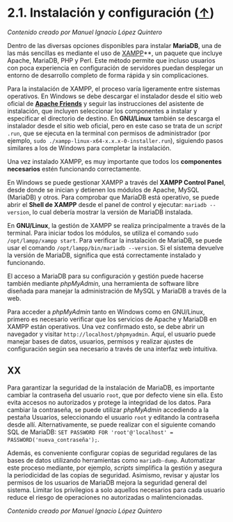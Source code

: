 # 2.1. Instalación y configuración ([↑](README.md))

_Contenido creado por Manuel Ignacio López Quintero_

Dentro de las diversas opciones disponibles para instalar **MariaDB**, una de las más sencillas es mediante el uso de [XAMPP](https://www.apachefriends.org)**, un paquete que incluye Apache, MariaDB, PHP y Perl. Este método permite que incluso usuarios con poca experiencia en configuración de servidores puedan desplegar un entorno de desarrollo completo de forma rápida y sin complicaciones.

Para la instalación de XAMPP, el proceso varía ligeramente entre sistemas operativos. En Windows se debe descargar el instalador desde el sitio web oficial de **[Apache Friends](https://www.apachefriends.org)** y seguir las instrucciones del asistente de instalación, que incluyen seleccionar los componentes a instalar y especificar el directorio de destino. En **GNU/Linux** también se descarga el instalador desde el sitio web oficial, pero en este caso se trata de un *script* `.run`, que se ejecuta en la terminal con permisos de administrador (por ejemplo, `sudo ./xampp-linux-x64-x.x.x-0-installer.run`), siguiendo pasos similares a los de Windows para completar la instalación.

Una vez instalado XAMPP, es muy importante que todos los **componentes necesarios** estén funcionando correctamente.

En Windows se puede gestionar XAMPP a través del **XAMPP Control Panel**, desde donde se inician y detienen los módulos de Apache, MySQL (MariaDB) y otros. Para comprobar que MariaDB está operativo, se puede abrir el **Shell de XAMPP** desde el panel de control y ejecutar: `mariadb --version`, lo cual debería mostrar la versión de MariaDB instalada.

En **GNU/Linux**, la gestión de XAMPP se realiza principalmente a través de la terminal. Para iniciar todos los módulos, se utiliza el comando `sudo /opt/lampp/xampp start`. Para verificar la instalación de MariaDB, se puede usar el comando `/opt/lampp/bin/mariadb --version`. Si el sistema devuelve la versión de MariaDB, significa que está correctamente instalado y funcionando.

El acceso a MariaDB para su configuración y gestión puede hacerse también mediante _phpMyAdmin_, una herramienta de software libre diseñada para manejar la administración de MySQL y MariaDB a través de la web.

Para acceder a _phpMyAdmin_ tanto en Windows como en GNU/Linux, primero es necesario verificar que los servicios de Apache y MariaDB en XAMPP están operativos. Una vez confirmado esto, se debe abrir un navegador y visitar `http://localhost/phpmyadmin`. Aquí, el usuario puede manejar bases de datos, usuarios, permisos y realizar ajustes de configuración según sea necesario a través de una interfaz web intuitiva.

## XX

Para garantizar la seguridad de la instalación de MariaDB, es importante cambiar la contraseña del usuario `root`, que por defecto viene sin ella. Esto evita accesos no autorizados y protege la integridad de los datos. Para cambiar la contraseña, se puede utilizar _phpMyAdmin_ accediendo a la pestaña Usuarios, seleccionando el usuario `root` y editando la contraseña desde allí. Alternativamente, se puede realizar con el siguiente comando SQL de MariaDB: `SET PASSWORD FOR 'root'@'localhost' = PASSWORD('nueva_contraseña');`.

Además, es conveniente configurar copias de seguridad regulares de las bases de datos utilizando herramientas como `mariadb-dump`. Automatizar este proceso mediante, por ejemplo, _scripts_ simplifica la gestión y asegura la periodicidad de las copias de seguridad. Asimismo, revisar y ajustar los permisos de los usuarios de MariaDB mejora la seguridad general del sistema. Limitar los privilegios a solo aquellos necesarios para cada usuario reduce el riesgo de operaciones no autorizadas o malintencionadas.

_Contenido creado por Manuel Ignacio López Quintero_
